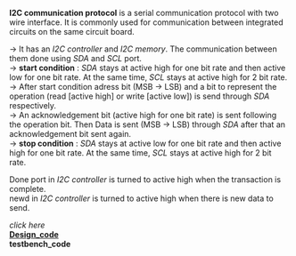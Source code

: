 **I2C communication protocol** is a serial communication protocol with two wire interface. It is commonly used for communication between integrated circuits on the same circuit board.<br>

-> It has an _I2C controller_ and _I2C memory_. The communication between them done using _SDA_ and _SCL_ port.<br>
-> **start condition** : _SDA_ stays at active high for one bit rate and then active low for one bit rate. At the same time, _SCL_ stays at active high for 2 bit rate.<br> 
-> After start condition adress bit (MSB -> LSB) and a bit to represent the operation (read [active high] or write [active low]) is send through _SDA_ respectively.<br>
-> An acknowledgement bit (active high for one bit rate) is sent following the operation bit. Then Data is sent (MSB -> LSB) through _SDA_ after that an acknowledgement bit sent again.<br>
-> **stop condition** : _SDA_ stays at active low for one bit rate and then active high for one bit rate. At the same time, _SCL_ stays at active high for 2 bit rate.<br> 

Done port in _I2C controller_ is turned to active high when the transaction is complete.<br> 
newd in _I2C controller_ is turned to active high when there is new data to send.

_click here_<br>
**[Design_code](https://github.com/Mhd-Shah/Verification-of-I2C-communication-protocol/blob/main/design.sv)**<br>
**testbench_code**<br>
